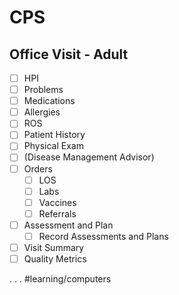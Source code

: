 # CPS
## Office Visit - Adult
- [ ] HPI
- [ ] Problems
- [ ] Medications
- [ ] Allergies
- [ ] ROS
- [ ] Patient History
- [ ] Physical Exam
- [ ] (Disease Management Advisor)
- [ ] Orders
	- [ ] LOS
	- [ ] Labs
	- [ ] Vaccines
	- [ ] Referrals
- [ ] Assessment and Plan
	- [ ] Record Assessments and Plans
- [ ] Visit Summary
- [ ] Quality Metrics

.
.
.
#learning/computers